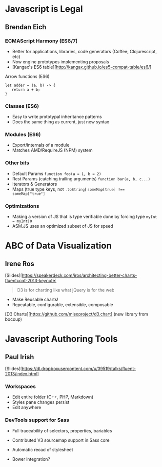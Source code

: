 # Javascript is Legal
## Brendan Eich

### ECMAScript Harmony (ES6/7)

* Better for applications, libraries, code generators (Coffee, Clojurescript, etc)
* Now engine prototypes implementing proposals
* [Kangax's ES6 table][http://kangax.github.io/es5-compat-table/es6/]

Arrow functions (ES6)
```
let adder = (a, b) -> {
   return a + b;
}
```

### Classes (ES6)

* Easy to write prototypal inheritance patterns
* Does the same thing as current, just new syntax

### Modules (ES6)

* Export/internals of a module
* Matches AMD/RequireJS (NPM) system

### Other bits

* Default Params
  `function foo(a = 1, b = 2)`
* Rest Params (catching trailing arguments)
  `function bar(a, b, c...)`
* Iterators & Generators
* Maps (true type keys, not `.toString`)
  `someMap[true] !== someMap["true"]`

### Optimizations

* Making a version of JS that is type verifiable
  done by forcing type `myInt = myInt|0`
* ASM.JS uses an optimized subset of JS for speed


# ABC of Data Visualization
## Irene Ros
[Slides][https://speakerdeck.com/iros/architecting-better-charts-fluentconf-2013-keynote]

> D3 is for charting like what jQuery is for the web

* Make Reusable charts!
* Repeatable, configurable, extensible, composable

[D3 Charts][https://github.com/misoproject/d3.chart] (new library from bocoup)


# Javascript Authoring Tools
## Paul Irish
[Slides][https://dl.dropboxusercontent.com/u/39519/talks/fluent-2013/index.html]

### Workspaces

* Edit entire folder (C++, PHP, Markdown)
* Styles pane changes persist
* Edit anywhere

### DevTools support for Sass

* Full traceability of selectors, properties, bariables
* Contributed V3 sourcemap support in Sass core
* Automatic reoad of stylesheet

* Bower integration?
